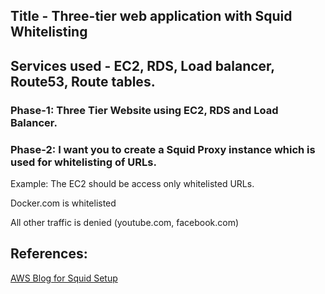## Title - Three-tier web application with Squid Whitelisting
## Services used - EC2, RDS, Load balancer, Route53, Route tables.

### Phase-1: Three Tier Website using EC2, RDS and Load Balancer.

### Phase-2: I want you to create a Squid Proxy instance which is used for whitelisting of URLs.

Example: The EC2 should be access only whitelisted URLs.

Docker.com is whitelisted

All other traffic is denied (youtube.com, facebook.com)

## References:
[AWS Blog for Squid Setup](https://aws.amazon.com/blogs/security/how-to-add-dns-filtering-to-your-nat-instance-with-squid/)
